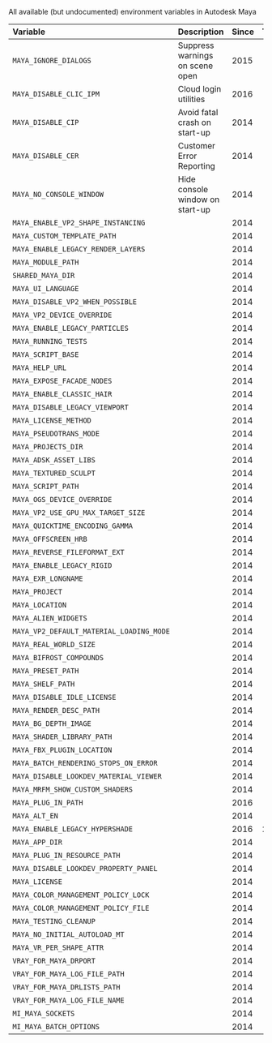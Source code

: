 All available (but undocumented) environment variables in Autodesk Maya

| Variable                                      | Description                                          | Since | To   | Source
|:----------------------------------------------|:-----------------------------------------------------|:------|:-----|:------------
| `MAYA_IGNORE_DIALOGS`                         | Suppress warnings on scene open                      | 2015  |      | 
| `MAYA_DISABLE_CLIC_IPM`                       | Cloud login utilities                                | 2016  |      | [Slow startup](https://forums.autodesk.com/t5/maya-forum/maya-2016-5-slow-start-up/td-p/6347777)
| `MAYA_DISABLE_CIP`                            | Avoid fatal crash on start-up                        | 2014  |      | [Autodesk Forum](https://forums.autodesk.com/t5/installation-licensing/maya-2015-fatal-error-crash-at-startup/td-p/5116132)
| `MAYA_DISABLE_CER`                            | Customer Error Reporting                             | 2014  |      | [Slow shutdown](http://discourse.techart.online/t/maya-reducing-maya-shutdown-time-by-disabling-autodesk-cip/4951)
| `MAYA_NO_CONSOLE_WINDOW`                      | Hide console window on start-up                      | 2014  |      | [Domemaster3D](https://raw.githubusercontent.com/zicher3d-org/domemaster-stereo-shader/master/Domemaster3D%20Installer/installer%20files/Domemaster3D/maya/common/scripts/domeDiagnostics.mel)
| `MAYA_ENABLE_VP2_SHAPE_INSTANCING`            |                                                      | 2014  |      | [Domemaster3D](https://raw.githubusercontent.com/zicher3d-org/domemaster-stereo-shader/master/Domemaster3D%20Installer/installer%20files/Domemaster3D/maya/common/scripts/domeDiagnostics.mel)
| `MAYA_CUSTOM_TEMPLATE_PATH`                   |                                                      | 2014  |      | [Domemaster3D](https://raw.githubusercontent.com/zicher3d-org/domemaster-stereo-shader/master/Domemaster3D%20Installer/installer%20files/Domemaster3D/maya/common/scripts/domeDiagnostics.mel)
| `MAYA_ENABLE_LEGACY_RENDER_LAYERS`            |                                                      | 2014  |      | [Domemaster3D](https://raw.githubusercontent.com/zicher3d-org/domemaster-stereo-shader/master/Domemaster3D%20Installer/installer%20files/Domemaster3D/maya/common/scripts/domeDiagnostics.mel)
| `MAYA_MODULE_PATH`                            |                                                      | 2014  |      | [Domemaster3D](https://raw.githubusercontent.com/zicher3d-org/domemaster-stereo-shader/master/Domemaster3D%20Installer/installer%20files/Domemaster3D/maya/common/scripts/domeDiagnostics.mel)
| `SHARED_MAYA_DIR`                             |                                                      | 2014  |      | [Domemaster3D](https://raw.githubusercontent.com/zicher3d-org/domemaster-stereo-shader/master/Domemaster3D%20Installer/installer%20files/Domemaster3D/maya/common/scripts/domeDiagnostics.mel)
| `MAYA_UI_LANGUAGE`                            |                                                      | 2014  |      | [Domemaster3D](https://raw.githubusercontent.com/zicher3d-org/domemaster-stereo-shader/master/Domemaster3D%20Installer/installer%20files/Domemaster3D/maya/common/scripts/domeDiagnostics.mel)
| `MAYA_DISABLE_VP2_WHEN_POSSIBLE`              |                                                      | 2014  |      | [Domemaster3D](https://raw.githubusercontent.com/zicher3d-org/domemaster-stereo-shader/master/Domemaster3D%20Installer/installer%20files/Domemaster3D/maya/common/scripts/domeDiagnostics.mel)
| `MAYA_VP2_DEVICE_OVERRIDE`                    |                                                      | 2014  |      | [Domemaster3D](https://raw.githubusercontent.com/zicher3d-org/domemaster-stereo-shader/master/Domemaster3D%20Installer/installer%20files/Domemaster3D/maya/common/scripts/domeDiagnostics.mel)
| `MAYA_ENABLE_LEGACY_PARTICLES`                |                                                      | 2014  |      | [Domemaster3D](https://raw.githubusercontent.com/zicher3d-org/domemaster-stereo-shader/master/Domemaster3D%20Installer/installer%20files/Domemaster3D/maya/common/scripts/domeDiagnostics.mel)
| `MAYA_RUNNING_TESTS`                          |                                                      | 2014  |      | [Domemaster3D](https://raw.githubusercontent.com/zicher3d-org/domemaster-stereo-shader/master/Domemaster3D%20Installer/installer%20files/Domemaster3D/maya/common/scripts/domeDiagnostics.mel)
| `MAYA_SCRIPT_BASE`                            |                                                      | 2014  |      | [Domemaster3D](https://raw.githubusercontent.com/zicher3d-org/domemaster-stereo-shader/master/Domemaster3D%20Installer/installer%20files/Domemaster3D/maya/common/scripts/domeDiagnostics.mel)
| `MAYA_HELP_URL`                               |                                                      | 2014  |      | [Domemaster3D](https://raw.githubusercontent.com/zicher3d-org/domemaster-stereo-shader/master/Domemaster3D%20Installer/installer%20files/Domemaster3D/maya/common/scripts/domeDiagnostics.mel)
| `MAYA_EXPOSE_FACADE_NODES`                    |                                                      | 2014  |      | [Domemaster3D](https://raw.githubusercontent.com/zicher3d-org/domemaster-stereo-shader/master/Domemaster3D%20Installer/installer%20files/Domemaster3D/maya/common/scripts/domeDiagnostics.mel)
| `MAYA_ENABLE_CLASSIC_HAIR`                    |                                                      | 2014  |      | [Domemaster3D](https://raw.githubusercontent.com/zicher3d-org/domemaster-stereo-shader/master/Domemaster3D%20Installer/installer%20files/Domemaster3D/maya/common/scripts/domeDiagnostics.mel)
| `MAYA_DISABLE_LEGACY_VIEWPORT`                |                                                      | 2014  |      | [Domemaster3D](https://raw.githubusercontent.com/zicher3d-org/domemaster-stereo-shader/master/Domemaster3D%20Installer/installer%20files/Domemaster3D/maya/common/scripts/domeDiagnostics.mel)
| `MAYA_LICENSE_METHOD`                         |                                                      | 2014  |      | [Domemaster3D](https://raw.githubusercontent.com/zicher3d-org/domemaster-stereo-shader/master/Domemaster3D%20Installer/installer%20files/Domemaster3D/maya/common/scripts/domeDiagnostics.mel)
| `MAYA_PSEUDOTRANS_MODE`                       |                                                      | 2014  |      | [Domemaster3D](https://raw.githubusercontent.com/zicher3d-org/domemaster-stereo-shader/master/Domemaster3D%20Installer/installer%20files/Domemaster3D/maya/common/scripts/domeDiagnostics.mel)
| `MAYA_PROJECTS_DIR`                           |                                                      | 2014  |      | [Domemaster3D](https://raw.githubusercontent.com/zicher3d-org/domemaster-stereo-shader/master/Domemaster3D%20Installer/installer%20files/Domemaster3D/maya/common/scripts/domeDiagnostics.mel)
| `MAYA_ADSK_ASSET_LIBS`                        |                                                      | 2014  |      | [Domemaster3D](https://raw.githubusercontent.com/zicher3d-org/domemaster-stereo-shader/master/Domemaster3D%20Installer/installer%20files/Domemaster3D/maya/common/scripts/domeDiagnostics.mel)
| `MAYA_TEXTURED_SCULPT`                        |                                                      | 2014  |      | [Domemaster3D](https://raw.githubusercontent.com/zicher3d-org/domemaster-stereo-shader/master/Domemaster3D%20Installer/installer%20files/Domemaster3D/maya/common/scripts/domeDiagnostics.mel)
| `MAYA_SCRIPT_PATH`                            |                                                      | 2014  |      | [Domemaster3D](https://raw.githubusercontent.com/zicher3d-org/domemaster-stereo-shader/master/Domemaster3D%20Installer/installer%20files/Domemaster3D/maya/common/scripts/domeDiagnostics.mel)
| `MAYA_OGS_DEVICE_OVERRIDE`                    |                                                      | 2014  |      | [Domemaster3D](https://raw.githubusercontent.com/zicher3d-org/domemaster-stereo-shader/master/Domemaster3D%20Installer/installer%20files/Domemaster3D/maya/common/scripts/domeDiagnostics.mel)
| `MAYA_VP2_USE_GPU_MAX_TARGET_SIZE`            |                                                      | 2014  |      | [Domemaster3D](https://raw.githubusercontent.com/zicher3d-org/domemaster-stereo-shader/master/Domemaster3D%20Installer/installer%20files/Domemaster3D/maya/common/scripts/domeDiagnostics.mel)
| `MAYA_QUICKTIME_ENCODING_GAMMA`               |                                                      | 2014  |      | [Domemaster3D](https://raw.githubusercontent.com/zicher3d-org/domemaster-stereo-shader/master/Domemaster3D%20Installer/installer%20files/Domemaster3D/maya/common/scripts/domeDiagnostics.mel)
| `MAYA_OFFSCREEN_HRB`                          |                                                      | 2014  |      | [Domemaster3D](https://raw.githubusercontent.com/zicher3d-org/domemaster-stereo-shader/master/Domemaster3D%20Installer/installer%20files/Domemaster3D/maya/common/scripts/domeDiagnostics.mel)
| `MAYA_REVERSE_FILEFORMAT_EXT`                 |                                                      | 2014  |      | [Domemaster3D](https://raw.githubusercontent.com/zicher3d-org/domemaster-stereo-shader/master/Domemaster3D%20Installer/installer%20files/Domemaster3D/maya/common/scripts/domeDiagnostics.mel)
| `MAYA_ENABLE_LEGACY_RIGID`                    |                                                      | 2014  |      | [Domemaster3D](https://raw.githubusercontent.com/zicher3d-org/domemaster-stereo-shader/master/Domemaster3D%20Installer/installer%20files/Domemaster3D/maya/common/scripts/domeDiagnostics.mel)
| `MAYA_EXR_LONGNAME`                           |                                                      | 2014  |      | [Domemaster3D](https://raw.githubusercontent.com/zicher3d-org/domemaster-stereo-shader/master/Domemaster3D%20Installer/installer%20files/Domemaster3D/maya/common/scripts/domeDiagnostics.mel)
| `MAYA_PROJECT`                                |                                                      | 2014  |      | [Domemaster3D](https://raw.githubusercontent.com/zicher3d-org/domemaster-stereo-shader/master/Domemaster3D%20Installer/installer%20files/Domemaster3D/maya/common/scripts/domeDiagnostics.mel)
| `MAYA_LOCATION`                               |                                                      | 2014  |      | [Domemaster3D](https://raw.githubusercontent.com/zicher3d-org/domemaster-stereo-shader/master/Domemaster3D%20Installer/installer%20files/Domemaster3D/maya/common/scripts/domeDiagnostics.mel)
| `MAYA_ALIEN_WIDGETS`                          |                                                      | 2014  |      | [Domemaster3D](https://raw.githubusercontent.com/zicher3d-org/domemaster-stereo-shader/master/Domemaster3D%20Installer/installer%20files/Domemaster3D/maya/common/scripts/domeDiagnostics.mel)
| `MAYA_VP2_DEFAULT_MATERIAL_LOADING_MODE`      |                                                      | 2014  |      | [Domemaster3D](https://raw.githubusercontent.com/zicher3d-org/domemaster-stereo-shader/master/Domemaster3D%20Installer/installer%20files/Domemaster3D/maya/common/scripts/domeDiagnostics.mel)
| `MAYA_REAL_WORLD_SIZE`                        |                                                      | 2014  |      | [Domemaster3D](https://raw.githubusercontent.com/zicher3d-org/domemaster-stereo-shader/master/Domemaster3D%20Installer/installer%20files/Domemaster3D/maya/common/scripts/domeDiagnostics.mel)
| `MAYA_BIFROST_COMPOUNDS`                      |                                                      | 2014  |      | [Domemaster3D](https://raw.githubusercontent.com/zicher3d-org/domemaster-stereo-shader/master/Domemaster3D%20Installer/installer%20files/Domemaster3D/maya/common/scripts/domeDiagnostics.mel)
| `MAYA_PRESET_PATH`                            |                                                      | 2014  |      | [Domemaster3D](https://raw.githubusercontent.com/zicher3d-org/domemaster-stereo-shader/master/Domemaster3D%20Installer/installer%20files/Domemaster3D/maya/common/scripts/domeDiagnostics.mel)
| `MAYA_SHELF_PATH`                             |                                                      | 2014  |      | [Domemaster3D](https://raw.githubusercontent.com/zicher3d-org/domemaster-stereo-shader/master/Domemaster3D%20Installer/installer%20files/Domemaster3D/maya/common/scripts/domeDiagnostics.mel)
| `MAYA_DISABLE_IDLE_LICENSE`                   |                                                      | 2014  |      | [Domemaster3D](https://raw.githubusercontent.com/zicher3d-org/domemaster-stereo-shader/master/Domemaster3D%20Installer/installer%20files/Domemaster3D/maya/common/scripts/domeDiagnostics.mel)
| `MAYA_RENDER_DESC_PATH`                       |                                                      | 2014  |      | [Domemaster3D](https://raw.githubusercontent.com/zicher3d-org/domemaster-stereo-shader/master/Domemaster3D%20Installer/installer%20files/Domemaster3D/maya/common/scripts/domeDiagnostics.mel)
| `MAYA_BG_DEPTH_IMAGE`                         |                                                      | 2014  |      | [Domemaster3D](https://raw.githubusercontent.com/zicher3d-org/domemaster-stereo-shader/master/Domemaster3D%20Installer/installer%20files/Domemaster3D/maya/common/scripts/domeDiagnostics.mel)
| `MAYA_SHADER_LIBRARY_PATH`                    |                                                      | 2014  |      | [Domemaster3D](https://raw.githubusercontent.com/zicher3d-org/domemaster-stereo-shader/master/Domemaster3D%20Installer/installer%20files/Domemaster3D/maya/common/scripts/domeDiagnostics.mel)
| `MAYA_FBX_PLUGIN_LOCATION`                    |                                                      | 2014  |      | [Domemaster3D](https://raw.githubusercontent.com/zicher3d-org/domemaster-stereo-shader/master/Domemaster3D%20Installer/installer%20files/Domemaster3D/maya/common/scripts/domeDiagnostics.mel)
| `MAYA_BATCH_RENDERING_STOPS_ON_ERROR`         |                                                      | 2014  |      | [Domemaster3D](https://raw.githubusercontent.com/zicher3d-org/domemaster-stereo-shader/master/Domemaster3D%20Installer/installer%20files/Domemaster3D/maya/common/scripts/domeDiagnostics.mel)
| `MAYA_DISABLE_LOOKDEV_MATERIAL_VIEWER`        |                                                      | 2014  |      | [Domemaster3D](https://raw.githubusercontent.com/zicher3d-org/domemaster-stereo-shader/master/Domemaster3D%20Installer/installer%20files/Domemaster3D/maya/common/scripts/domeDiagnostics.mel)
| `MAYA_MRFM_SHOW_CUSTOM_SHADERS`               |                                                      | 2014  |      | [Domemaster3D](https://raw.githubusercontent.com/zicher3d-org/domemaster-stereo-shader/master/Domemaster3D%20Installer/installer%20files/Domemaster3D/maya/common/scripts/domeDiagnostics.mel)
| `MAYA_PLUG_IN_PATH`                           |                                                      | 2016  |      | [Domemaster3D](https://raw.githubusercontent.com/zicher3d-org/domemaster-stereo-shader/master/Domemaster3D%20Installer/installer%20files/Domemaster3D/maya/common/scripts/domeDiagnostics.mel)
| `MAYA_ALT_EN`                                 |                                                      | 2014  |      | [Domemaster3D](https://raw.githubusercontent.com/zicher3d-org/domemaster-stereo-shader/master/Domemaster3D%20Installer/installer%20files/Domemaster3D/maya/common/scripts/domeDiagnostics.mel)
| `MAYA_ENABLE_LEGACY_HYPERSHADE`               |                                                      | 2016  | 2016 | [Domemaster3D](https://raw.githubusercontent.com/zicher3d-org/domemaster-stereo-shader/master/Domemaster3D%20Installer/installer%20files/Domemaster3D/maya/common/scripts/domeDiagnostics.mel)
| `MAYA_APP_DIR`                                |                                                      | 2014  |      | [Domemaster3D](https://raw.githubusercontent.com/zicher3d-org/domemaster-stereo-shader/master/Domemaster3D%20Installer/installer%20files/Domemaster3D/maya/common/scripts/domeDiagnostics.mel)
| `MAYA_PLUG_IN_RESOURCE_PATH`                  |                                                      | 2014  |      | [Domemaster3D](https://raw.githubusercontent.com/zicher3d-org/domemaster-stereo-shader/master/Domemaster3D%20Installer/installer%20files/Domemaster3D/maya/common/scripts/domeDiagnostics.mel)
| `MAYA_DISABLE_LOOKDEV_PROPERTY_PANEL`         |                                                      | 2014  |      | [Domemaster3D](https://raw.githubusercontent.com/zicher3d-org/domemaster-stereo-shader/master/Domemaster3D%20Installer/installer%20files/Domemaster3D/maya/common/scripts/domeDiagnostics.mel)
| `MAYA_LICENSE`                                |                                                      | 2014  |      | [Domemaster3D](https://raw.githubusercontent.com/zicher3d-org/domemaster-stereo-shader/master/Domemaster3D%20Installer/installer%20files/Domemaster3D/maya/common/scripts/domeDiagnostics.mel)
| `MAYA_COLOR_MANAGEMENT_POLICY_LOCK`           |                                                      | 2014  |      | [Domemaster3D](https://raw.githubusercontent.com/zicher3d-org/domemaster-stereo-shader/master/Domemaster3D%20Installer/installer%20files/Domemaster3D/maya/common/scripts/domeDiagnostics.mel)
| `MAYA_COLOR_MANAGEMENT_POLICY_FILE`           |                                                      | 2014  |      | [Domemaster3D](https://raw.githubusercontent.com/zicher3d-org/domemaster-stereo-shader/master/Domemaster3D%20Installer/installer%20files/Domemaster3D/maya/common/scripts/domeDiagnostics.mel)
| `MAYA_TESTING_CLEANUP`                        |                                                      | 2014  |      | [Domemaster3D](https://raw.githubusercontent.com/zicher3d-org/domemaster-stereo-shader/master/Domemaster3D%20Installer/installer%20files/Domemaster3D/maya/common/scripts/domeDiagnostics.mel)
| `MAYA_NO_INITIAL_AUTOLOAD_MT`                 |                                                      | 2014  |      | [Domemaster3D](https://raw.githubusercontent.com/zicher3d-org/domemaster-stereo-shader/master/Domemaster3D%20Installer/installer%20files/Domemaster3D/maya/common/scripts/domeDiagnostics.mel)
| `MAYA_VR_PER_SHAPE_ATTR`                      |                                                      | 2014  |      | [Domemaster3D](https://raw.githubusercontent.com/zicher3d-org/domemaster-stereo-shader/master/Domemaster3D%20Installer/installer%20files/Domemaster3D/maya/common/scripts/domeDiagnostics.mel)
| `VRAY_FOR_MAYA_DRPORT`                        |                                                      | 2014  |      | [Domemaster3D](https://raw.githubusercontent.com/zicher3d-org/domemaster-stereo-shader/master/Domemaster3D%20Installer/installer%20files/Domemaster3D/maya/common/scripts/domeDiagnostics.mel)
| `VRAY_FOR_MAYA_LOG_FILE_PATH`                 |                                                      | 2014  |      | [Domemaster3D](https://raw.githubusercontent.com/zicher3d-org/domemaster-stereo-shader/master/Domemaster3D%20Installer/installer%20files/Domemaster3D/maya/common/scripts/domeDiagnostics.mel)
| `VRAY_FOR_MAYA_DRLISTS_PATH`                  |                                                      | 2014  |      | [Domemaster3D](https://raw.githubusercontent.com/zicher3d-org/domemaster-stereo-shader/master/Domemaster3D%20Installer/installer%20files/Domemaster3D/maya/common/scripts/domeDiagnostics.mel)
| `VRAY_FOR_MAYA_LOG_FILE_NAME`                 |                                                      | 2014  |      | [Domemaster3D](https://raw.githubusercontent.com/zicher3d-org/domemaster-stereo-shader/master/Domemaster3D%20Installer/installer%20files/Domemaster3D/maya/common/scripts/domeDiagnostics.mel)
| `MI_MAYA_SOCKETS`                             |                                                      | 2014  |      | [Domemaster3D](https://raw.githubusercontent.com/zicher3d-org/domemaster-stereo-shader/master/Domemaster3D%20Installer/installer%20files/Domemaster3D/maya/common/scripts/domeDiagnostics.mel)
| `MI_MAYA_BATCH_OPTIONS`                       |                                                      | 2014  |      | [Domemaster3D](https://raw.githubusercontent.com/zicher3d-org/domemaster-stereo-shader/master/Domemaster3D%20Installer/installer%20files/Domemaster3D/maya/common/scripts/domeDiagnostics.mel)
